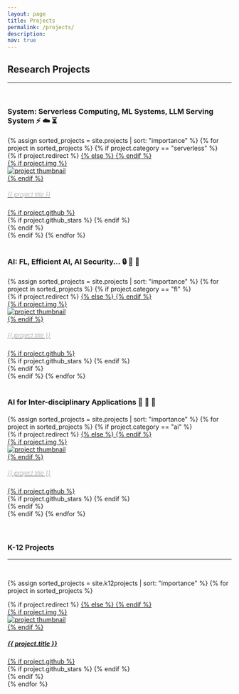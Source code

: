 ```yaml
---
layout: page
title: Projects
permalink: /projects/
description: 
nav: true
---
```

<!-- 
## Road Map
---
<br />
<div class="row">
    <div class="col-sm mt-3 mt-md-0">
      <img class="img-fluid mx-auto d-block" src="{{ '/assets/img/roadmap-2025.svg' | relative_url }}" width="100%" alt="" title="road map" />
    </div>
</div>

<br />
<br /> -->


## Research Projects
---
<br />

### System: Serverless Computing, ML Systems, LLM Serving System :zap: :cloud: :hourglass_flowing_sand: 

<div class="projects grid" style="margin-top:20px">
  {% assign sorted_projects = site.projects | sort: "importance" %}
  {% for project in sorted_projects %}
    {% if project.category == "serverless" %}
    <div class="grid-item">
      {% if project.redirect %}
      <a href="{{ project.redirect }}" target="_blank">
      {% else %}
      <a href="{{ project.url | relative_url }}">
      {% endif %}
        <div class="card">
          {% if project.img %}
          <div> <img class="img-fluid rounded" src="{{ project.img | relative_url }}" alt="project thumbnail"> </div>
          {% endif %}
          <div class="card-body">
            <h5 style="font-weight: 10" class="card-title">{{ project.title }}</h5>
            <!-- <p class="card-text">{{ project.description }}</p> -->
            <div class="row ml-1 mr-1 p-0">
              {% if project.github %}
              <div class="github-icon">
                <div class="icon" data-toggle="tooltip" title="Code Repository">
                  <a href="{{ project.github }}" target="_blank"><i class="fab fa-github gh-icon"></i></a>
                </div>
                {% if project.github_stars %}
                <span class="stars" data-toggle="tooltip" title="GitHub Stars">
                  <i class="fas fa-star"></i>
                  <span id="{{ project.github_stars }}-stars"></span>
                </span>
                {% endif %}
              </div>
              {% endif %}
            </div>
          </div>
        </div>
      </a>
    </div>
  {% endif %}
{% endfor %}

</div>

<br />

### AI: FL, Efficient AI, AI Security...  :lock: :crystal_ball: :space_invader: 

<div class="projects grid" style="margin-top:20px">
  {% assign sorted_projects = site.projects | sort: "importance" %}
  {% for project in sorted_projects %}
    {% if project.category == "fl" %}
    <div class="grid-item">
      {% if project.redirect %}
      <a href="{{ project.redirect }}" target="_blank">
      {% else %}
      <a href="{{ project.url | relative_url }}">
      {% endif %}
        <div class="card">
          {% if project.img %}
          <div> <img class="img-fluid rounded" src="{{ project.img | relative_url }}" alt="project thumbnail"> </div>
          {% endif %}
          <div class="card-body">
            <h5 style="font-weight: 10" class="card-title">{{ project.title }}</h5>
            <!-- <p class="card-text">{{ project.description }}</p> -->
            <div class="row ml-1 mr-1 p-0">
              {% if project.github %}
              <div class="github-icon">
                <div class="icon" data-toggle="tooltip" title="Code Repository">
                  <a href="{{ project.github }}" target="_blank"><i class="fab fa-github gh-icon"></i></a>
                </div>
                {% if project.github_stars %}
                <span class="stars" data-toggle="tooltip" title="GitHub Stars">
                  <i class="fas fa-star"></i>
                  <span id="{{ project.github_stars }}-stars"></span>
                </span>
                {% endif %}
              </div>
              {% endif %}
            </div>
          </div>
        </div>
      </a>
    </div>
  {% endif %}
{% endfor %}
</div>


<br />

### AI for Inter-disciplinary Applications :microscope: :telescope: :rocket:

<div class="projects grid" style="margin-top:20px">
  {% assign sorted_projects = site.projects | sort: "importance" %}
  {% for project in sorted_projects %}
    {% if project.category == "ai" %}
    <div class="grid-item">
      {% if project.redirect %}
      <a href="{{ project.redirect }}" target="_blank">
      {% else %}
      <a href="{{ project.url | relative_url }}">
      {% endif %}
        <div class="card">
          {% if project.img %}
          <div> <img class="img-fluid rounded" src="{{ project.img | relative_url }}" alt="project thumbnail"> </div>
          {% endif %}
          <div class="card-body">
            <h5 style="font-weight: 10" class="card-title">{{ project.title }}</h5>
            <!-- <p class="card-text">{{ project.description }}</p> -->
            <div class="row ml-1 mr-1 p-0">
              {% if project.github %}
              <div class="github-icon">
                <div class="icon" data-toggle="tooltip" title="Code Repository">
                  <a href="{{ project.github }}" target="_blank"><i class="fab fa-github gh-icon"></i></a>
                </div>
                {% if project.github_stars %}
                <span class="stars" data-toggle="tooltip" title="GitHub Stars">
                  <i class="fas fa-star"></i>
                  <span id="{{ project.github_stars }}-stars"></span>
                </span>
                {% endif %}
              </div>
              {% endif %}
            </div>
          </div>
        </div>
      </a>
    </div>
  {% endif %}
{% endfor %}

</div>





<br />
<br />

### K-12 Projects
---
<br />
<div class="projects grid">

  {% assign sorted_projects = site.k12projects | sort: "importance" %}
  {% for project in sorted_projects %}
  <div class="grid-item">
    {% if project.redirect %}
    <a href="{{ project.redirect }}" target="_blank">
    {% else %}
    <a href="{{ project.url | relative_url }}">
    {% endif %}
      <div class="card">
        {% if project.img %}
        <div> <img class="img-fluid rounded" src="{{ project.img | relative_url }}" alt="project thumbnail"> </div>
        {% endif %}
        <div class="card-body">
          <h5 class="card-title">{{ project.title }}</h5>
          <!-- <p class="card-text">{{ project.description }}</p> -->
          <div class="row ml-1 mr-1 p-0">
            {% if project.github %}
            <div class="github-icon">
              <div class="icon" data-toggle="tooltip" title="Code Repository">
                <a href="{{ project.github }}" target="_blank"><i class="fab fa-github gh-icon"></i></a>
              </div>
              {% if project.github_stars %}
              <span class="stars" data-toggle="tooltip" title="GitHub Stars">
                <i class="fas fa-star"></i>
                <span id="{{ project.github_stars }}-stars"></span>
              </span>
              {% endif %}
            </div>
            {% endif %}
          </div>
        </div>
      </div>
    </a>
  </div>
{% endfor %}

</div>

